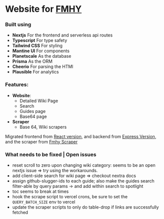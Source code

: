 # Website for [FMHY](https://www.reddit.com/r/FREEMEDIAHECKYEAH/)

### Built using

- **Nextjs** For the frontend and serverless api routes
- **Typescript** For type safety
- **Tailwind CSS** For styling
- **Mantine UI** For components
- **Planetscale** As the database
- **Prisma** As the ORM
- **Cheerio** For parsing the HTMl
- **Plausible** For analytics

### Features:

- **Website**:
  - Detailed Wiki Page
  - Search
  - Guides page
  - Base64 page
- **Scraper**
  - Base 64, Wiki scrapers

Migrated frontend from [React version](https://github.com/zeus-12/fmhy-ui), and backend from [Express Version](https://github.com/zeus-12/fmhy-server), and the scraper from [Fmhy Scraper](https://github.com/zeus-12/fmhy-scraper)

### What needs to be fixed | Open issues

- reset scroll to zero upon changing wiki category: seems to be an open nextjs issue => try using the workarounds.
- add client-side search for wiki page => checkout nextra docs
- assign github-slugger-ids to each guide; also make the guides search filter-able by query params -> and add within search to spotlight
- toc seems to break at times
- hook the scrape script to vercel crons, be sure to set the `QUERY_BATCH_SIZE` env to vercel
- update the scraper scripts to only do table-drop if links are successfully fetched
